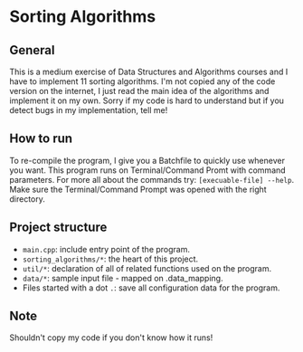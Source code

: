 # Sorting Algorithms

## General
This is a medium exercise of Data Structures and Algorithms courses and I have to implement 11 sorting algorithms.
I'm not copied any of the code version on the internet, I just read the main idea of the algorithms and implement it on my own.
Sorry if my code is hard to understand but if you detect bugs in my implementation, tell me!

## How to run
To re-compile the program, I give you a Batchfile to quickly use whenever you want.
This program runs on Terminal/Command Promt with command parameters.
For more all about the commands try: `[execuable-file] --help`.
Make sure the Terminal/Command Prompt was opened with the right directory.

## Project structure
- `main.cpp`: include entry point of the program.
- `sorting_algorithms/*`: the heart of this project.
- `util/*`: declaration of all of related functions used on the program.
- `data/*`: sample input file - mapped on .data_mapping.
- Files started with a dot `.`: save all configuration data for the program.

## Note
Shouldn't copy my code if you don't know how it runs!